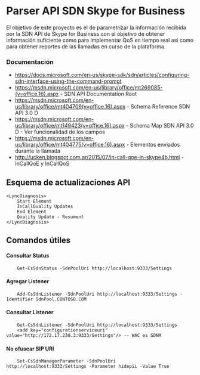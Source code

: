 # Parser API SDN Skype for Business

El objetivo de este proyecto es el de parametrizar la información recibida por la SDN API de Skype for Business con el objetivo de obtener información suficiente como para implementar QoS en tiempo real asi como para obtener reportes de las llamadas en curso de la plataforma.

### Documentación

- https://docs.microsoft.com/en-us/skype-sdk/sdn/articles/configuring-sdn-interface-using-the-command-prompt
- https://msdn.microsoft.com/en-us/library/office/mt269085-(v=office.16).aspx - SDN API Documentation Root
- https://msdn.microsoft.com/en-us/library/office/mt404709(v=office.16).aspx - Schema Reference SDN API 3.0 D
- https://msdn.microsoft.com/en-us/library/office/mt149423(v=office.16).aspx - Schema Map SDN API 3.0 D - Ver funcionalidad de los campos
- https://msdn.microsoft.com/en-us/library/office/mt404775(v=office.16).aspx - Elementos enviados durante la llamada
- http://ucken.blogspot.com.ar/2015/07/in-call-qoe-in-skype4b.html - InCallQoE y InCallQoS



## Esquema de actualizaciones API

    <LyncDiagnosis>
	    Start Element
	    InCallQuality Updates
	    End Element
	    Quality Update - Resument 
    </LyncDiagnosis>

## Comandos útiles
    
#### Consultar Status

        Get-CsSdnStatus -SdnPoolUri http://localhost:9333/Settings

#### Agregar Listener

        Add-CsSdnListener -SdnPoolUri http://localhost:9333/Settings -Identifier SdnPool.CONTOSO.COM

#### Consultar Listener

        Get-CsSdnListener -SdnPoolUri http://localhost:9333/Settings
        <add key="configurationserviceuri" value="http://172.17.230.3:9333/Settings"/> -- WAC es SDNM

#### No ofuscar SIP URI

        Set-CsSdnManagerParameter -SdnPoolUri http://localhost:9333/Settings -Parameter hidepii -Value True
